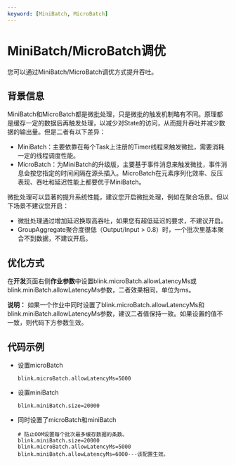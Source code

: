 ```yaml
---
keyword: [MiniBatch, MicroBatch]
---
```


# MiniBatch/MicroBatch调优

您可以通过MiniBatch/MicroBatch调优方式提升吞吐。

## 背景信息

MiniBatch和MicroBatch都是微批处理，只是微批的触发机制略有不同。原理都是缓存一定的数据后再触发处理，以减少对State的访问，从而提升吞吐并减少数据的输出量。但是二者有以下差异：

-   MiniBatch：主要依靠在每个Task上注册的Timer线程来触发微批，需要消耗一定的线程调度性能。
-   MicroBatch：为MiniBatch的升级版，主要基于事件消息来触发微批，事件消息会按您指定的时间间隔在源头插入。MicroBatch在元素序列化效率、反压表现、吞吐和延迟性能上都要优于MiniBatch。

微批处理可以显著的提升系统性能，建议您开启微批处理，例如在聚合场景。但以下场景不建议您开启：

-   微批处理通过增加延迟换取高吞吐，如果您有超低延迟的要求，不建议开启。
-   GroupAggregate聚合度很低（Output/Input \> 0.8）时，一个批次里基本聚合不到数据，不建议开启。

## 优化方式

在**开发**页面右侧**作业参数**中设置blink.microBatch.allowLatencyMs或blink.miniBatch.allowLatencyMs参数，二者效果相同，单位为ms。

**说明：** 如果一个作业中同时设置了blink.microBatch.allowLatencyMs和blink.miniBatch.allowLatencyMs参数，建议二者值保持一致。如果设置的值不一致，则代码下方参数生效。

## 代码示例

-   设置microBatch

    ```
    blink.microBatch.allowLatencyMs=5000
    ```

-   设置miniBatch

    ```
    blink.miniBatch.size=20000
    ```

-   同时设置了microBatch和miniBatch

    ```
    # 防止OOM设置每个批次最多缓存数据的条数。
    blink.miniBatch.size=20000
    blink.microBatch.allowLatencyMs=5000
    blink.miniBatch.allowLatencyMs=6000---该配置生效。
    ```



